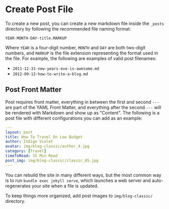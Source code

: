 # Create Post File

To create a new post, you can create a new markdown file inside the `_posts` directory by following the recommended file naming format:

`YEAR-MONTH-DAY-title.MARKUP`

Where `YEAR` is a four-digit number, `MONTH` and `DAY` are both two-digit numbers, and `MARKUP` is the file extension representing the format used in the file. For example, the following are examples of valid post filenames:

- `2011-12-31-new-years-eve-is-awesome.md`
- `2012-09-12-how-to-write-a-blog.md`

## Post Front Matter

Post requires front matter, everything in between the first and second `---` are part of the YAML Front Matter, and everything after the second `---` will be rendered with Markdown and show up as "Content". The following is a post file with different configurations you can add as an example:

```yaml
---
layout: post
title: How To Travel On Low Budget
author: Indigo Violet
avatar: img/blog-classic/author_4.jpg
category: [Travel]
timeToRead: 15 Min Read
post_img: img/blog-classic/classic_05.jpg
---
```

You can rebuild the site in many different ways, but the most common way is to run `bundle exec jekyll serve`, which launches a web server and auto-regenerates your site when a file is updated.

To keep things more organized, add post images to `img/blog-classic/` directory.
